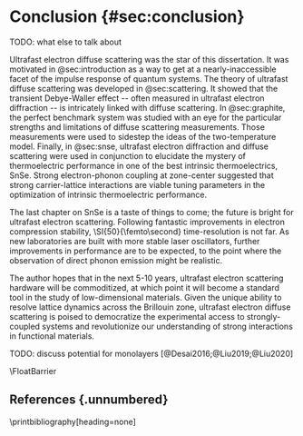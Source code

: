 
# Conclusion {#sec:conclusion}

TODO: what else to talk about

Ultrafast electron diffuse scattering was the star of this dissertation. It was motivated in @sec:introduction as a way to get at a nearly-inaccessible facet of the impulse response of quantum systems. The theory of ultrafast diffuse scattering was developed in @sec:scattering. It showed that the transient Debye-Waller effect -- often measured in ultrafast electron diffraction -- is intricately linked with diffuse scattering. In @sec:graphite, the perfect benchmark system was studied with an eye for the particular strengths and limitations of diffuse scattering measurements. Those measurements were used to sidestep the ideas of the two-temperature model. Finally, in @sec:snse, ultrafast electron diffraction and diffuse scattering were used in conjunction to elucidate the mystery of thermoelectric performance in one of the best intrinsic thermoelectrics, SnSe. Strong electron-phonon coupling at zone-center suggested that strong carrier-lattice interactions are viable tuning parameters in the optimization of intrinsic thermoelectric performance. 

The last chapter on SnSe is a taste of things to come; the future is bright for ultrafast electron scattering. Following fantastic improvements in electron compression stability, \SI{50}{\femto\second} time-resolution is not far. As new laboratories are built with more stable laser oscillators, further improvements in performance are to be expected, to the point where the observation of direct phonon emission might be realistic. 

The author hopes that in the next 5-10 years, ultrafast electron scattering hardware will be commoditized, at which point it will become a standard tool in the study of low-dimensional materials. Given the unique ability to resolve lattice dynamics across the Brillouin zone, ultrafast electron diffuse scattering is poised to democratize the experimental access to strongly-coupled systems and revolutionize our understanding of strong interactions in functional materials.

TODO: discuss potential for monolayers [@Desai2016;@Liu2019;@Liu2020]

\FloatBarrier
## References {.unnumbered}
\printbibliography[heading=none]